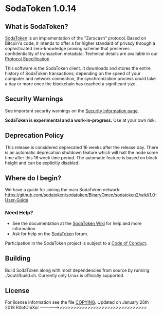 SodaToken 1.0.14
=============

What is SodaToken?
--------------

[SodaToken](https://sodatoken.org/) is an implementation of the "Zerocash" protocol.
Based on Bitcoin's code, it intends to offer a far higher standard of privacy
through a sophisticated zero-knowledge proving scheme that preserves
confidentiality of transaction metadata. Technical details are available
in our [Protocol Specification](https://github.com/sodatoken/zips/raw/master/protocol/protocol.pdf).

This software is the SodaToken client. It downloads and stores the entire history
of SodaToken transactions; depending on the speed of your computer and network
connection, the synchronization process could take a day or more once the
blockchain has reached a significant size.

Security Warnings
-----------------

See important security warnings on the
[Security Information page](https://sodatoken.org/support/security/).

**SodaToken is experimental and a work-in-progress.** Use at your own risk.

Deprecation Policy
------------------

This release is considered deprecated 16 weeks after the release day. There
is an automatic deprecation shutdown feature which will halt the node some
time after this 16 week time period. The automatic feature is based on block
height and can be explicitly disabled.

Where do I begin?
-----------------
We have a guide for joining the main SodaToken network:
https://github.com/sodatoken/sodatoken/BinaryOmen/sodatoken2/wiki/1.0-User-Guide

### Need Help?

* See the documentation at the [SodaToken Wiki](https://github.com/sodatoken/sodatoken/BinaryOmen/sodatoken2/wiki)
  for help and more information.
* Ask for help on the [SodaToken](https://forum.sodatoken.org/) forum.

Participation in the SodaToken project is subject to a
[Code of Conduct](code_of_conduct.md).

Building
--------

Build SodaToken along with most dependencies from source by running
./zcutil/build.sh. Currently only Linux is officially supported.

License
-------

For license information see the file [COPYING](COPYING).
Updated on January 26th 2018 R0otChiXor
------->>>>>>>>>>>>>>>>>>>>>>>>>>>>>>>>
